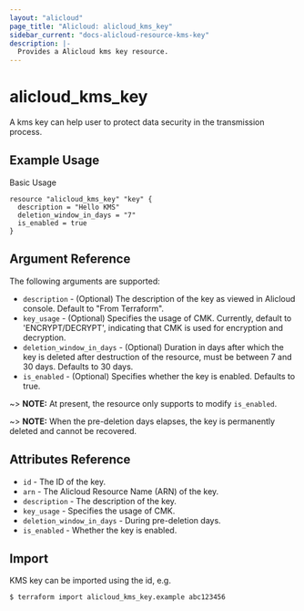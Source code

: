 ```yaml
---
layout: "alicloud"
page_title: "Alicloud: alicloud_kms_key"
sidebar_current: "docs-alicloud-resource-kms-key"
description: |-
  Provides a Alicloud kms key resource.
---
```


# alicloud\_kms\_key

A kms key can help user to protect data security in the transmission process.

## Example Usage

Basic Usage

```
resource "alicloud_kms_key" "key" {
  description = "Hello KMS"
  deletion_window_in_days = "7"
  is_enabled = true
}
```
## Argument Reference

The following arguments are supported:

* `description` - (Optional) The description of the key as viewed in Alicloud console. Default to "From Terraform".
* `key_usage` - (Optional) Specifies the usage of CMK. Currently, default to 'ENCRYPT/DECRYPT', indicating that CMK is used for encryption and decryption.
* `deletion_window_in_days` - (Optional) Duration in days after which the key is deleted
	after destruction of the resource, must be between 7 and 30 days. Defaults to 30 days.
* `is_enabled` - (Optional) Specifies whether the key is enabled. Defaults to true.

~> **NOTE:** At present, the resource only supports to modify `is_enabled`.

~> **NOTE:** When the pre-deletion days elapses, the key is permanently deleted and cannot be recovered.


## Attributes Reference

* `id` - The ID of the key.
* `arn` - The Alicloud Resource Name (ARN) of the key.
* `description` - The description of the key.
* `key_usage` - Specifies the usage of CMK.
* `deletion_window_in_days` - During pre-deletion days.
* `is_enabled` - Whether the key is enabled.


## Import

KMS key can be imported using the id, e.g.

```
$ terraform import alicloud_kms_key.example abc123456
```